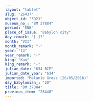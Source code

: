 ```yaml
---
layout: "tablet"
slug: "26437"
object_id: "5921"
museum_no_: "BM 37884"
period: "ENB"
place_of_issue: "Babylon city"
day_remark: "[ ]?"
month: "VII"
month_remark: "-"
year: "14"
year_remark: "-"
king: "Kan"
king_remark: "-"
julian_date: "634 BCE"
julian_date_year: "634"
imported: "Melanie Gross (26/05/2016)"
day_babylonian_: "20"
title: "BM 37884"
previous_item: "26440"
---
```

